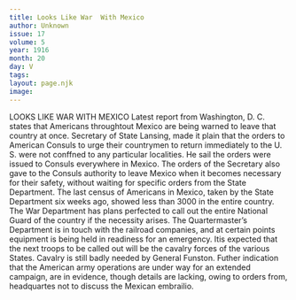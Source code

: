 ```yaml
---
title: Looks Like War  With Mexico
author: Unknown
issue: 17
volume: 5
year: 1916
month: 20
day: V
tags:
layout: page.njk
image:
---
```

LOOKS LIKE WAR WITH MEXICO       Latest report from Washington, D. C. states that Americans throughtout Mexico are being warned to leave that country at once.       Secretary of State Lansing, made it plain that the orders to American Consuls to urge their countrymen to return immediately to the U. S. were not conffned to any particular localities. He sail the orders were issued to Consuls everywhere in Mexico.       The orders of the Secretary also gave to the Consuls authority to leave Mexico when it becomes necessary for their safety, without waiting for specific orders from the State Department. The last census of Americans in Mexico, taken by the State Department six weeks ago, showed less than 3000 in the entire country.       The War Department has plans perfected to call out the entire National Guard of the country if the necessity arises. The Quartermaster’s Department is in touch with the railroad companies, and at certain points equipment is being held in readiness for an emergency. Itis expected that the next troops to be called out will be the cavalry forces of the various States. Cavalry is still badly needed by General Funston.       Futher indication that the American army operations are under way for an extended campaign, are in evidence, though details are lacking, owing to orders from, headquartes not to discuss the Mexican embrailio.    
